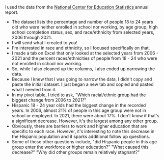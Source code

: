 I used the data from the [National Center for Education Statistics ](https://nces.ed.gov/programs/digest/d22/tables/dt22_501.30.asp) annual report. 
* The dataset lists the percentage and number of people 18 to 24 years old who were neither enrolled in school nor working, by age group, high school completion status, sex, and race/ethnicity from selected years, 2006 through 2021.
* I will send what I created to you! 
* I'm interested in race and ethnicity, so I focused specifically on that.
* I made a tab on Excel that only looked at the selected years from 2006 - 2021 and the percent races/ethnicities of people from 18 - 24 who were not enrolled in school nor working.
* So, while I also cleaned up the columns, I also ended up narrowing the data.
* Because I knew that I was going to narrow the data, I didn't copy and paste the initial dataset. I just began a new tab and copied and pasted what I needed from it.
* In my pivot table, I tried to ask, "Which racial/ethnic group had the biggest change from 2006 to 2021?"
* Hispanic 18 - 24 year olds had the biggest change in the recorded years. In 2006,  almost 21% of people in this age group were not in school or employed. In 2021, there were about 17%. I don't know if that's a significant decrease. However, it's the largest among any other group.
* Obviously, there are barriers to work and higher education that are specific to each race. However, it's interesting to note this decrease in the Hispanic population and it sparks additional follow up questions.
* Some of these other questions include, "did Hispanic people in this age group enter the workforce or higher education?" "What caused this decrease?" "Why did other groups remain relatively stagnant?"
